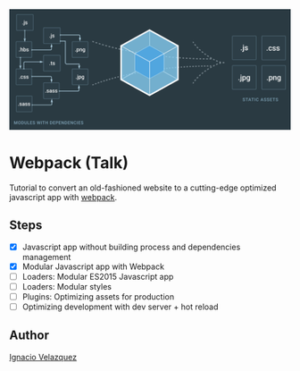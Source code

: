 <img src="docs/img/cover.png" alt="Webpack talk">

# Webpack (Talk)

Tutorial to convert an old-fashioned website to a cutting-edge optimized javascript app
with [webpack](https://webpack.js.org/).

## Steps

- [x] Javascript app without building process and dependencies management
- [x] Modular Javascript app with Webpack
- [ ] Loaders: Modular ES2015 Javascript app
- [ ] Loaders: Modular styles
- [ ] Plugins: Optimizing assets for production
- [ ] Optimizing development with dev server + hot reload

## Author

[Ignacio Velazquez](http://ignaciovelazquez.es/)
